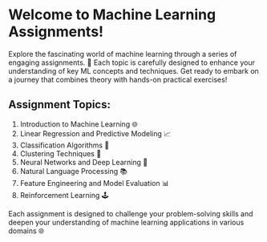 <h1>Welcome to Machine Learning Assignments!</h1>

<p>
  Explore the fascinating world of machine learning through a series of engaging
  assignments. 🚀 Each topic is carefully designed to enhance your understanding
  of key ML concepts and techniques. Get ready to embark on a journey that
  combines theory with hands-on practical exercises!
</p>

<h2>Assignment Topics:</h2>
<ol>
  <li>Introduction to Machine Learning 🌐</li>
  <li>Linear Regression and Predictive Modeling 📈</li>
  <li>Classification Algorithms 🤔</li>
  <li>Clustering Techniques 🧩</li>
  <li>Neural Networks and Deep Learning 🧠</li>
  <li>Natural Language Processing 📚</li>
  <li>Feature Engineering and Model Evaluation 📊</li>
  <li>Reinforcement Learning 🕹️</li>
</ol>

<p>
  Each assignment is designed to challenge your problem-solving skills and
  deepen your understanding of machine learning applications in various domains 🌐
</p>

<p></p>

